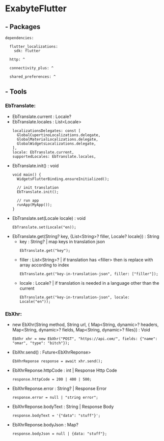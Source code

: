 # ExabyteFlutter

## - Packages
~~~
dependencies:

  flutter_localizations:
    sdk: flutter
    
  http: ^
  
  connectivity_plus: ^
  
  shared_preferences: ^
~~~

## - Tools

### **EbTranslate:**
  - EbTranslate.current : Locale?
  - EbTranslate.locales : List\<Locale\>
      ~~~
      localizationsDelegates: const [
        GlobalCupertinoLocalizations.delegate,
        GlobalMaterialLocalizations.delegate,
        GlobalWidgetsLocalizations.delegate,
      ],
      locale: EbTranslate.current,
      supportedLocales: EbTranslate.locales,
      ~~~ 
  - EbTranslate.init() : void
      ~~~
      void main() {
        WidgetsFlutterBinding.ensureInitialized();

        // init translation
        EbTranslate.init();

        // run app
        runApp(MyApp());
      }
      ~~~ 
  - EbTranslate.set(Locale locale) : void
      ~~~
      EbTranslate.set(Locale("en));
      ~~~ 
  - EbTranslate.get(String? key, {List\<String\>? filler, Locale? locale}) : String
    - key : String? | map keys in translation json
      ~~~
      EbTranslate.get("key");
      ~~~
    - filler : List\<String\>? | if translation has \<filler\> then is replace with array according to index
      ~~~
      EbTranslate.get("key-in-translation-json", filler: ["filler"]);
      ~~~
    - locale : Locale? | if translation is needed in a language other than the current
      ~~~
      EbTranslate.get("key-in-translation-json", locale: Locale("en"));
      ~~~ 

### **EbXhr:**
  - new EbXhr(String method, String url, { Map<String, dynamic>? headers, Map<String, dynamic>? fields, Map<String, dynamic>? files}) : Void
      ~~~
      EbXhr xhr = new EbXhr("POST", "https://api.com/", fields: {"name": "omar", "type": "bitch"});
      ~~~
  - EbXhr.send() : Future\<EbXhrReponse\>
      ~~~
      EbXhrReponse response = await xhr.send();
      ~~~ 
  - EbXhrReponse.httpCode : int | Response Http Code
      ~~~
      response.httpCode = 200 | 400 | 500;
      ~~~ 
  - EbXhrReponse.error : String? | Response Error
      ~~~
      response.error = null | "string error";
      ~~~ 
  - EbXhrReponse.bodyText : String | Response Body
      ~~~
      response.bodyText = '{"data": "stuff"}';
      ~~~ 
  - EbXhrReponse.bodyJson : Map?
      ~~~
      response.bodyJson = null | {data: "stuff"};
      ~~~ 
